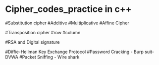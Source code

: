 # Cipher_codes_practice in c++
#Substitution cipher
      #Additive
      #Multiplicative
      #Affine Cipher

#Transposition cipher
      #row
      #column

#RSA and Digital signature

#Diffie-Hellman Key Exchange Protocol
#Password Cracking - Burp suit-DVWA
#Packet Sniffing - Wire shark
